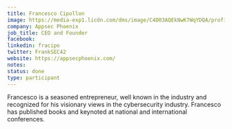 ```yaml
---
title: Francesco Cipollon
image: https://media-exp1.licdn.com/dms/image/C4D03AQEkNwK7WqYDQA/profile-displayphoto-shrink_800_800/0/1629637942252?e=1640217600&v=beta&t=hG5J2M4f8KTFnNIsKHpM1X-1dDIeWjkTbtYJEafpBiQ
company: Appsec Phoenix
job_title: CEO and Founder
facebook:
linkedin: fracipo
twitter: FrankSEC42
website: https://appsecphoenix.com/
notes:
status: done
type: participant
---
```

Francesco is a seasoned entrepreneur, well known in the industry and recognized for his visionary views in the cybersecurity industry. Francesco has published books and keynoted at national and international conferences.